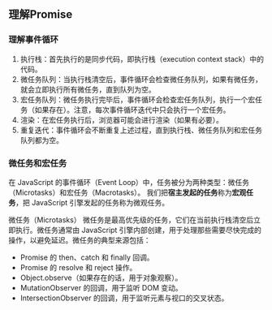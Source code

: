 ## 理解Promise

### 理解事件循环

1. 执行栈：首先执行的是同步代码，即执行栈（execution context stack）中的代码。
2. 微任务队列：当执行栈清空后，事件循环会检查微任务队列，如果有微任务，就会立即执行所有微任务，直到队列为空。
3. 宏任务队列：微任务执行完毕后，事件循环会检查宏任务队列，执行一个宏任务（如果存在）。注意，每次事件循环迭代中只会执行一个宏任务。
4. 渲染：在宏任务执行后，浏览器可能会进行渲染（如果有必要）。
5. 重复迭代：事件循环会不断重复上述过程，直到执行栈、微任务队列和宏任务队列都为空。

### 微任务和宏任务

在 JavaScript 的事件循环（Event Loop）中，任务被分为两种类型：微任务（Microtasks）和宏任务（Macrotasks）。
我们把**宿主发起的任务**称为**宏观任务**，把 JavaScript 引擎发起的任务称为微观任务。

微任务（Microtasks）
微任务是最高优先级的任务，它们在当前执行栈清空后立即执行。微任务通常由 JavaScript 引擎内部创建，用于处理那些需要尽快完成的操作，以避免延迟。微任务的典型来源包括：

* Promise 的 then、catch 和 finally 回调。
* Promise 的 resolve 和 reject 操作。
* Object.observe（如果存在的话，用于对象观察）。
* MutationObserver 的回调，用于监听 DOM 变动。
* IntersectionObserver 的回调，用于监听元素与视口的交叉状态。